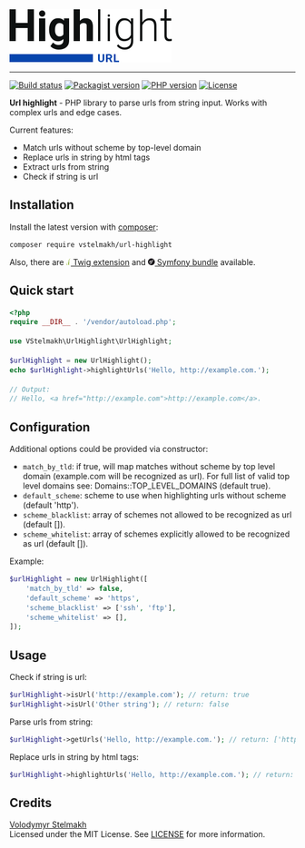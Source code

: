 <img src="./resources/url-highlight-logo.svg" width="286" height="93" alt="Url highlight logo">

---

[![Build status](https://github.com/vstelmakh/url-highlight/workflows/build/badge.svg?branch=master)](https://github.com/vstelmakh/url-highlight/actions)
[![Packagist version](https://badgen.net/packagist/v/vstelmakh/url-highlight?color=orange)](https://packagist.org/packages/vstelmakh/url-highlight)
[![PHP version](https://badgen.net/packagist/php/vstelmakh/url-highlight?color=blue)](https://www.php.net/)
[![License](https://badgen.net/github/license/vstelmakh/url-highlight?color=4d9384)](LICENSE)

**Url highlight** - PHP library to parse urls from string input. Works with complex urls and edge cases.  

Current features:
- Match urls without scheme by top-level domain
- Replace urls in string by html tags
- Extract urls from string
- Check if string is url

## Installation
Install the latest version with [composer](https://getcomposer.org/):  
```bash
composer require vstelmakh/url-highlight
```
Also, there are
 [<img src="./resources/twig-logo.png" width="8" height="12" alt="Twig logo"> Twig extension](https://github.com/vstelmakh/url-highlight-twig-extension)
 and [<img src="./resources/symfony-logo.png" width="12" height="12" alt="Symfony logo"> Symfony bundle](https://github.com/vstelmakh/url-highlight-symfony-bundle) available.  

## Quick start  
```php
<?php
require __DIR__ . '/vendor/autoload.php';

use VStelmakh\UrlHighlight\UrlHighlight;

$urlHighlight = new UrlHighlight();
echo $urlHighlight->highlightUrls('Hello, http://example.com.');

// Output:
// Hello, <a href="http://example.com">http://example.com</a>.
```

## Configuration
Additional options could be provided via constructor:
- `match_by_tld`: if true, will map matches without scheme by top level domain
    (example.com will be recognized as url). For full list of valid top level
    domains see: Domains::TOP_LEVEL_DOMAINS (default true).
- `default_scheme`: scheme to use when highlighting urls without scheme (default 'http').
- `scheme_blacklist`: array of schemes not allowed to be recognized as url (default []).
- `scheme_whitelist`: array of schemes explicitly allowed to be recognized as url (default []).

Example:
```php
$urlHighlight = new UrlHighlight([
    'match_by_tld' => false,
    'default_scheme' => 'https',
    'scheme_blacklist' => ['ssh', 'ftp'],
    'scheme_whitelist' => [],
]);
```

## Usage
Check if string is url:  
```php
$urlHighlight->isUrl('http://example.com'); // return: true
$urlHighlight->isUrl('Other string'); // return: false
```

Parse urls from string:  
```php
$urlHighlight->getUrls('Hello, http://example.com.'); // return: ['http://example.com']
```

Replace urls in string by html tags:  
```php
$urlHighlight->highlightUrls('Hello, http://example.com.'); // return: 'Hello, <a href="http://example.com">http://example.com</a>.'
```

## Credits
[Volodymyr Stelmakh](https://github.com/vstelmakh)  
Licensed under the MIT License. See [LICENSE](LICENSE) for more information.  